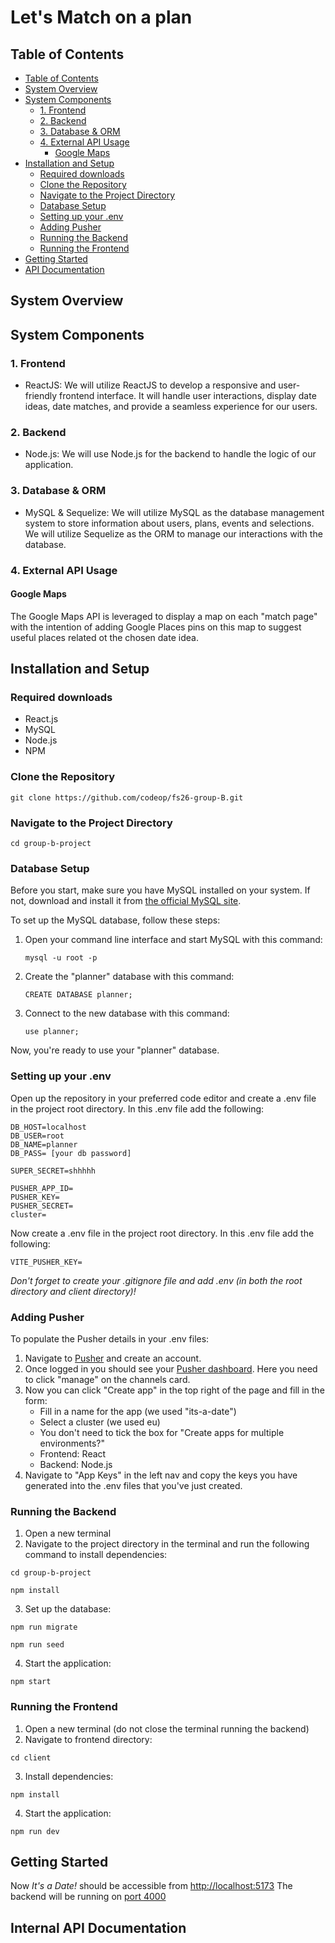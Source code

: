 # Let's Match on a plan

<a name="Table of Contents"></a>

## Table of Contents

- [Table of Contents](#table-of-contents)
- [System Overview](#system-overview)
- [System Components](#system-components)
  - [1. Frontend](#1-frontend)
  - [2. Backend](#2-backend)
  - [3. Database & ORM](#3-database-&-orm)
  - [4. External API Usage](#4-external-api-usage)
    - [ Google Maps ](#-google-maps)
- [Installation and Setup](#installation-and-setup)
  - [Required downloads](#required-downloads)
  - [Clone the Repository](#clone-the-repository)
  - [Navigate to the Project Directory](#navigate-to-the-project-directory)
  - [Database Setup](#database-setup)
  - [Setting up your .env](#setting-up-your-.env)
  - [Adding Pusher](#adding-pusher)
  - [Running the Backend](#running-the-backend)
  - [Running the Frontend](#running-the-frontend)
- [Getting Started](#getting-started)
- [API Documentation](#internal-api-documentation)

<a name="System Overview"></a>

## System Overview



<a name="System Components"></a>

## System Components

<a name="frontend"></a>

### 1. Frontend

- ReactJS: We will utilize ReactJS to develop a responsive and user-friendly frontend interface. It will handle user interactions, display date ideas, date matches, and provide a seamless experience for our users.

<a name="backend"></a>

### 2. Backend

- Node.js: We will use Node.js for the backend to handle the logic of our application.

<a name="Database & ORM"></a>

### 3. Database & ORM

- MySQL & Sequelize: We will utilize MySQL as the database management system to store information about users, plans, events and selections. We will utilize Sequelize as the ORM to manage our interactions with the database.

<a name="External API Usage"></a>

### 4. External API Usage

#### Google Maps

The Google Maps API is leveraged to display a map on each "match page" with the intention of adding Google Places pins on this map to suggest useful places related ot the chosen date idea.

<a name="Installation and Setup"></a>

## Installation and Setup

<a name="Required downloads"></a>

### Required downloads

- React.js
- MySQL
- Node.js
- NPM

<a name="Clone the Repository"></a>

### Clone the Repository

```
git clone https://github.com/codeop/fs26-group-B.git
```

<a name="Navigate to the Project Directory"></a>

### Navigate to the Project Directory

```
cd group-b-project
```


<a name="Database Setup"></a>

### Database Setup

Before you start, make sure you have MySQL installed on your system. If not, download and install it from [the official MySQL site](https://www.mysql.com/downloads/).

To set up the MySQL database, follow these steps:

1. Open your command line interface and start MySQL with this command:

   ```
   mysql -u root -p
   ```
     
2. Create the "planner" database with this command:
   
   ```
   CREATE DATABASE planner;
   ```
3. Connect to the new database with this command:
   
   ```
   use planner;
   ```

Now, you're ready to use your "planner" database.

<a name="Setting up your .env"></a>

### Setting up your .env

Open up the repository in your preferred code editor and create a .env file in the project root directory. In this .env file add the following:

```
DB_HOST=localhost
DB_USER=root
DB_NAME=planner
DB_PASS= [your db password]

SUPER_SECRET=shhhhh

PUSHER_APP_ID=
PUSHER_KEY=
PUSHER_SECRET=
cluster=
```

Now create a .env file in the project root directory. In this .env file add the following:

```
VITE_PUSHER_KEY=
```

*Don't forget to create your .gitignore file and add .env (in both the root directory and client directory)!*

<a name="Adding Pusher"></a>

### Adding Pusher

To populate the Pusher details in your .env files:

1. Navigate to [Pusher](https://pusher.com/) and create an account.
2. Once logged in you should see your [Pusher dashboard](https://dashboard.pusher.com/). Here you need to click "manage" on the channels card.
3. Now you can click "Create app" in the top right of the page and fill in the form:
    - Fill in a name for the app (we used "its-a-date")
    - Select a cluster (we used eu)
    - You don't need to tick the box for "Create apps for multiple environments?"
    - Frontend: React
    - Backend: Node.js
4. Navigate to "App Keys" in the left nav and copy the keys you have generated into the .env files that you've just created.

<a name="Running the Backend"></a>

### Running the Backend

1. Open a new terminal 
2. Navigate to the project directory in the terminal and run the following command to install dependencies:

```
cd group-b-project
```

```
npm install
```

3. Set up the database:

```
npm run migrate
```

```
npm run seed
```

4. Start the application:

```
npm start
```

<a name="Running the Frontend"></a>

### Running the Frontend

1. Open a new terminal (do not close the terminal running the backend)
2. Navigate to frontend directory:

```
cd client
```

3. Install dependencies:

```
npm install
```

4. Start the application:

```
npm run dev
```


<a name="Getting Started"></a>

## Getting Started

Now *It's a Date!* should be accessible from [http://localhost:5173](http://localhost:5173/)
The backend will be running on [port 4000](http://localhost:4000/)


<a name="API Documentation"></a>

## Internal API Documentation




